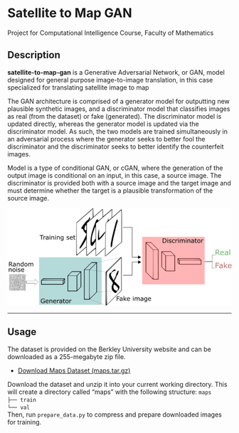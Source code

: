 # Satellite to Map GAN
Project for Computational Intelligence Course, Faculty of Mathematics

## Description

__satellite-to-map-gan__ is a Generative Adversarial Network, or GAN, model designed for general purpose image-to-image translation, in this case specialized for translating satellite image to map

The GAN architecture is comprised of a generator model for outputting new plausible synthetic images, and a discriminator model that classifies images as real (from the dataset) or fake (generated). The discriminator model is updated directly, whereas the generator model is updated via the discriminator model. As such, the two models are trained simultaneously in an adversarial process where the generator seeks to better fool the discriminator and the discriminator seeks to better identify the counterfeit images.

Model is a type of conditional GAN, or cGAN, where the generation of the output image is conditional on an input, in this case, a source image. The discriminator is provided both with a source image and the target image and must determine whether the target is a plausible transformation of the source image.

![architecture](architecture.png)
___

## Usage

The dataset is provided on the Berkley University website and can be downloaded as a 255-megabyte zip file.
* [Download Maps Dataset (maps.tar.gz)](http://efrosgans.eecs.berkeley.edu/pix2pix/datasets/maps.tar.gz)

Download the dataset and unzip it into your current working directory. This will create a directory called “maps” with the following structure:
`maps`<br>
`├── train`<br>
`└── val`<br>
Then, run `prepare_data.py` to compress and prepare downloaded images for training.
